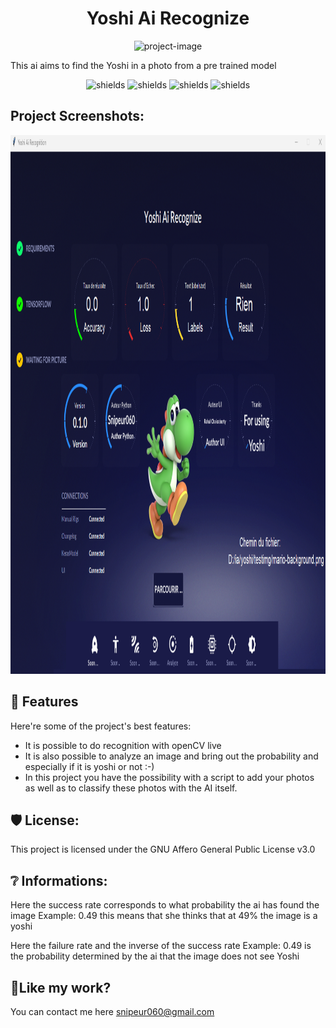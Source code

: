 <h1 align="center" id="title">Yoshi Ai Recognize</h1>

<p align="center"><img src="https://socialify.git.ci/Snipeur060/Yoshi-Ai-recognize/image?font=Jost&amp;language=1&amp;logo=https%3A%2F%2Favatars.githubusercontent.com%2Fu%2F15658638%3Fs%3D280%26v%3D4&amp;name=1&amp;pattern=Circuit%20Board&amp;theme=Dark" alt="project-image"></p>

<p id="description">This ai aims to find the Yoshi in a photo from a pre trained model</p>

<p align="center"><img src="https://img.shields.io/badge/TensorFlow-FF6F00?style=for-the-badge&amp;logo=tensorflow&amp;logoColor=white" alt="shields">
  
  <img src="https://img.shields.io/badge/Windows_11-0078D6?style=for-the-badge&amp;logo=windows&amp;logoColor=white" alt="shields">
  
  <img src="https://img.shields.io/badge/Linux-FCC624?style=for-the-badge&amp;logo=linux&amp;logoColor=black" alt="shields">
  <img src="https://img.shields.io/badge/Python-3776AB?style=for-the-badge&amp;logo=python&amp;logoColor=white" alt="shields"></p>


<h2>Project Screenshots:</h2>

<img src="https://github.com/Snipeur060/Yoshi-Ai-recognize/blob/main/readme_assets/gui_image.png?raw=true" alt="project-screenshot" width="1205" height="862" />
  
<h2>🧐 Features</h2>

Here're some of the project's best features:

*   It is possible to do recognition with openCV live
*   It is also possible to analyze an image and bring out the probability and especially if it is yoshi or not :-)
*   In this project you have the possibility with a script to add your photos as well as to classify these photos with the AI ​​itself.

<h2>🛡️ License:</h2>

This project is licensed under the GNU Affero General Public License v3.0

<h2>❔ Informations:</h2>
Here the success rate corresponds to what probability the ai has found the image Example: 0.49 this means that she thinks that at 49% the image is a yoshi

Here the failure rate and the inverse of the success rate Example: 0.49 is the probability determined by the ai that the image does not see Yoshi

<h2>💖Like my work?</h2>

You can contact me here snipeur060@gmail.com
